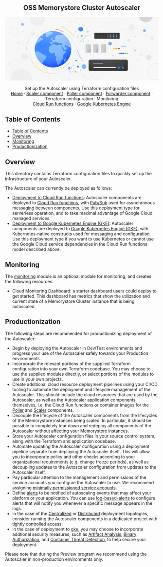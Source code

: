 <br />
<p align="center">
  <h2 align="center">OSS Memorystore Cluster Autoscaler</h2>
  <img alt="Autoscaler" src="../resources/hero-image.jpg">

  <p align="center">
    <!-- In one sentence: what does the code in this directory do? -->
    Set up the Autoscaler using Terraform configuration files
    <br />
    <a href="../README.md">Home</a>
    ·
    <a href="../src/scaler/README.md">Scaler component</a>
    ·
    <a href="../src/poller/README.md">Poller component</a>
    ·
    <a href="../src/forwarder/README.md">Forwarder component</a>
    ·
    Terraform configuration
    ·
    Monitoring
    <br />
    <a href="cloud-functions/README.md">Cloud Run functions</a>
    ·
    <a href="gke/README.md">Google Kubernetes Engine</a>
  </p>

</p>

## Table of Contents

*   [Table of Contents](#table-of-contents)
*   [Overview](#overview)
*   [Monitoring](#monitoring)
*   [Productionization](#productionization)

## Overview

This directory contains Terraform configuration files to quickly set up the
infrastructure of your Autoscaler.

The Autoscaler can currently be deployed as follows:

*   [Deployment to Cloud Run functions](cloud-functions/README.md): Autoscaler
    components are deployed to [Cloud Run functions][cloudfunctions], with
    [Pub/Sub][pubsub] used for asynchronous messaging between components. Use
    this deployment type for serverless operation, and to take maximal
    advantage of Google Cloud managed services.
*   [Deployment to Google Kubernetes Engine (GKE)](gke/README.md): Autoscaler
    components are deployed to [Google Kubernetes Engine (GKE)][gke], with
    Kubernetes-native constructs used for messaging and configuration. Use this
    deployment type if you want to use Kubernetes or cannot use the Google
    Cloud service dependencies in the Cloud Run functions model described above.

## Monitoring

The [monitoring](modules/autoscaler-monitoring) module is an optional
module for monitoring, and creates the following resources.

*   Cloud Monitoring Dashboard: a starter dashboard users could deploy to get
    started. This dashboard has metrics that show the utilization and current
    state of a Memorystore Cluster instance that is being autoscaled.

## Productionization

The following steps are recommended for productionizing deployment of the
Autoscaler:

*   Begin by deploying the Autoscaler in Dev/Test environments and progress
    your use of the Autoscaler safely towards your Production environments.
*   Incorporate the relevant portions of the supplied Terraform configuration
    into your own Terraform codebase. You may choose to use the supplied modules
    directly, or select portions of the modules to use in your own projects.
*   Create additional cloud resource deployment pipelines using your CI/CD
    tooling to automate the deployment and lifecycle management of the
    Autoscaler. This should include the cloud resources that are used by
    the Autoscaler, as well as the Autoscaler application components
    themselves, i.e. the Cloud Run functions or container images for the
    [Poller][autoscaler-poller] and [Scaler][autoscaler-scaler] components.
*   Decouple the lifecycle of the Autoscaler components from the
    lifecycles of the Memorystore instances being scaled. In particular, it
    should be possible to completely tear down and redeploy all components
    of the Autoscaler without affecting your Memorystore instances.
*   Store your Autoscaler configuration files in your source control system,
    along with the Terraform and application codebase.
*   Automate updating the Autoscaler configuration using a deployment
    pipeline separate from deploying the Autoscaler itself. This will
    allow you to incorporate policy and other checks according to your
    organizational requirements (e.g. change freeze periods), as well as
    decoupling updates to the Autoscaler configuration from updates to the
    Autoscaler itself.
*   Pay particular attention to the management and permissions of the service
    accounts you configure the Autoscaler to use. We recommend assigning
    [minimally permissioned service accounts][sa-permissions].
*   Define [alerts][alerts] to be notified of autoscaling events that may
    affect your platform or your application. You can use
    [log-based-alerts][log-based-alerts] to configure alerts that will
    notify you whenever a specific message appears in the logs.
*   In the case of the [Centralized][centralized] or
    [Distributed][distributed] deployment topologies, consider
    running the Autoscaler components in a dedicated project with tightly
    controlled access.
*   In the case of deployment to [gke][gke], you may choose to incorporate
    addtional security measures, such as [Artifact Analysis][artifact-analysis],
    [Binary Authorization][binary-authorization], and
    [Container Threat Detection][container-threat-detection], to help
    secure your deployment.

Please note that during the Preview program we recommend using the Autoscaler
in non-production environments only.

<!-- LINKS: https://www.markdownguide.org/basic-syntax/#reference-style-links -->

[alerts]: https://cloud.google.com/monitoring/alerts
[artifact-analysis]: https://cloud.google.com/artifact-registry/docs/analysis
[autoscaler-poller]: ../src/poller/README.md
[autoscaler-scaler]: ../src/scaler/README.md
[binary-authorization]: https://cloud.google.com/binary-authorization/docs/setting-up
[centralized]: cloud-functions/centralized/README.md
[cloudfunctions]: https://cloud.google.com/functions
[container-threat-detection]: https://cloud.google.com/security-command-center/docs/concepts-container-threat-detection-overview
[distributed]: cloud-functions/distributed/README.md
[gke]: https://cloud.google.com/kubernetes-engine
[log-based-alerts]: https://cloud.google.com/logging/docs/alerting/log-based-alerts
[pubsub]: https://cloud.google.com/pubsub
[sa-permissions]: https://cloud.google.com/iam/docs/service-account-overview#service-account-permissions
